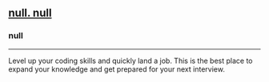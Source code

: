 <h2><a href="https://leetcode.com/contest/weekly-contest-333/problems/merge-two-2d-arrays-by-summing-values/">null. null</a></h2><h3>null</h3><hr>Level up your coding skills and quickly land a job. This is the best place to expand your knowledge and get prepared for your next interview.